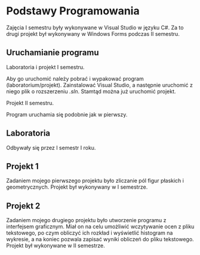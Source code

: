 # Podstawy Programowania
Zajęcia I semestru były wykonywane w Visual Studio w języku C#. Za to drugi projekt był wykonywany w Windows Forms podczas II semestru.

## Uruchamianie programu
Laboratoria i projekt I semestru.

Aby go uruchomić należy pobrać i wypakować program (laboratorium/projekt). Zainstalować Visual Studio, a następnie uruchomić z niego plik o rozszerzeniu *.sln*. Stamtąd można już uruchomić projekt.

Projekt II semestru.

Program uruchamia się podobnie jak w pierwszy.

## Laboratoria
Odbywały się przez I semestr I roku.

## Projekt 1
Zadaniem mojego pierwszego projektu było zliczanie pól figur płaskich i geometrycznych. Projekt był wykonywany w I semestrze.

## Projekt 2
Zadaniem mojego drugiego projektu było utworzenie programu z interfejsem graficznym. Miał on na celu umożliwić wczytywanie ocen z pliku tekstowego, po czym obliczyć ich rozkład i wyświetlić histogram na wykresie, a na koniec pozwala zapisać wyniki obliczeń do pliku tekstowego. Projekt był wykonywane w II semestrze.
